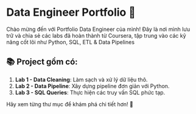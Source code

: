# Data Engineer Portfolio 🚀

Chào mừng đến với Portfolio Data Engineer của mình! Đây là nơi mình lưu trữ và chia sẻ các labs đã hoàn thành từ Coursera, tập trung vào các kỹ năng cốt lõi như Python, SQL, ETL & Data Pipelines

## 📚 Project gồm có:
1. **Lab 1 - Data Cleaning**: Làm sạch và xử lý dữ liệu thô.
2. **Lab 2 - Data Pipeline**: Xây dựng pipeline đơn giản với Python.
3. **Lab 3 - SQL Queries**: Thực hiện các truy vấn SQL phức tạp.

Hãy xem từng thư mục để khám phá chi tiết hơn! 🚀
